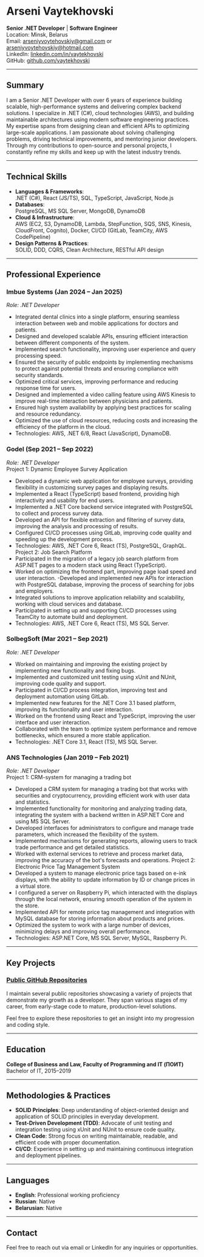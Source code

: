 # Arseni Vaytekhovski

**Senior .NET Developer** | **Software Engineer**  
Location: Minsk, Belarus  
Email: [arseniyvoytehovskiy@gmail.com](mailto:arseniyvoytehovskiy@gmail.com) or [arseniyvoytehovskiy@hotmail.com](mailto:arseniyvoytehovskiy@hotmail.com)  
LinkedIn: [linkedin.com/in/vaytekhovski](https://www.linkedin.com/in/vaytekhovski)  
GitHub: [github.com/vaytekhovski](https://github.com/vaytekhovski)

---

## Summary

I am a Senior .NET Developer with over 6 years of experience building scalable, high-performance systems and delivering complex backend solutions. I specialize in .NET (C#), cloud technologies (AWS), and building maintainable architectures using modern software engineering practices. My expertise spans from designing clean and efficient APIs to optimizing large-scale applications. I am passionate about solving challenging problems, driving technical improvements, and mentoring junior developers. Through my contributions to open-source and personal projects, I constantly refine my skills and keep up with the latest industry trends.

---

## Technical Skills

- **Languages & Frameworks**:  
  .NET (C#), React (JS/TS), SQL, TypeScript, JavaScript, Node.js  
- **Databases**:  
  PostgreSQL, MS SQL Server, MongoDB, DynamoDB  
- **Cloud & Infrastructure**:  
  AWS (EC2, S3, DynamoDB, Lambda, StepFunction, SQS, SNS, Kinesis, CloudFront, Cognito), Docker, CI/CD (GitLab, TeamCity, AWS CodePipeline)  
- **Design Patterns & Practices**:  
  SOLID, DDD, CQRS, Clean Architecture, RESTful API design

---

## Professional Experience

### **Imbue Systems** (Jan 2024 – Jan 2025)  
*Role: .NET Developer*  
- Integrated dental clinics into a single platform, ensuring seamless interaction between web and mobile applications for doctors and patients.
- Designed and developed scalable APIs, ensuring efficient interaction between different components of the system.
- Implemented search functionality, improving user experience and query processing speed.
- Ensured the security of public endpoints by implementing mechanisms to protect against potential threats and ensuring compliance with security standards.
- Optimized critical services, improving performance and reducing response time for users.
- Designed and implemented a video calling feature using AWS Kinesis to improve real-time interaction between physicians and patients.
- Ensured high system availability by applying best practices for scaling and resource redundancy.
- Optimized the use of cloud resources, reducing costs and increasing the efficiency of the platform in the cloud.
- Technologies: AWS, .NET 6/8, React (JavaScript), DynamoDB.

### **Godel** (Sep 2021 – Sep 2022)  
*Role: .NET Developer*  
Project 1: Dynamic Employee Survey Application
- Developed a dynamic web application for employee surveys, providing flexibility in customizing survey pages and displaying results.
- Implemented a React (TypeScript) based frontend, providing high interactivity and usability for end users.
- Implemented a .NET Core backend service integrated with PostgreSQL to collect and process survey data.
- Developed an API for flexible extraction and filtering of survey data, improving the analysis and processing of results.
- Configured CI/CD processes using GitLab, improving code quality and speeding up the development process.
- Technologies: AWS, .NET Core 6, React (TS), PostgreSQL, GraphQL.
Project 2: Job Search Platform
- Participated in the migration of a legacy job search platform from ASP.NET pages to a modern stack using React (TypeScript).
- Worked on optimizing the frontend part, improving page load speed and user interaction.
-Developed and implemented new APIs for interaction with PostgreSQL database, improving the process of searching for jobs and employers.
- Integrated solutions to improve application reliability and scalability, working with cloud services and database.
- Participated in setting up and supporting CI/CD processes using TeamCity to automate build and deployment.
- Technologies: AWS, .NET Core 6, React (TS), MS SQL Server.

### **SolbegSoft** (Mar 2021 – Sep 2021)  
*Role: .NET Developer*  
- Worked on maintaining and improving the existing project by implementing new functionality and fixing bugs.
- Implemented and customized unit testing using xUnit and NUnit, improving code quality and support.
- Participated in CI/CD process integration, improving test and deployment automation using GitLab.
- Implemented new features for the .NET Core 3.1 based platform, improving its functionality and user interaction.
- Worked on the frontend using React and TypeScript, improving the user interface and user interaction.
- Collaborated with the team to optimize system performance and remove bottlenecks, which ensured a more stable application.
- Technologies: .NET Core 3.1, React (TS), MS SQL Server.

### **ANS Technologies** (Jan 2019 – Feb 2021)  
*Role: .NET Developer*  
Project 1: CRM-system for managing a trading bot
- Developed a CRM system for managing a trading bot that works with securities and cryptocurrency, providing efficient work with user data and statistics.
- Implemented functionality for monitoring and analyzing trading data, integrating the system with a backend written in ASP.NET Core and using MS SQL Server.
- Developed interfaces for administrators to configure and manage trade parameters, which increased the flexibility of the system.
- Implemented mechanisms for generating reports, allowing users to track trade performance and get detailed statistics.
- Worked with external services to retrieve and process market data, improving the accuracy of the bot's forecasts and operations.
Project 2: Electronic Price Tag Management System
- Developed a system to manage electronic price tags based on e-ink displays, with the ability to update information by ID or change prices in a virtual store.
- I configured a server on Raspberry Pi, which interacted with the displays through the local network, ensuring smooth operation of the system in the store.
- Implemented API for remote price tag management and integration with MySQL database for storing information about products and prices.
- Optimized the system to work with a large number of devices, minimizing delays and improving overall performance.
- Technologies: ASP.NET Core, MS SQL Server, MySQL, Raspberry Pi.

---

## Key Projects

### **[Public GitHub Repositories](https://github.com/vaytekhovski)**
I maintain several public repositories showcasing a variety of projects that demonstrate my growth as a developer. They span various stages of my career, from early-stage code to mature, production-level solutions.

Feel free to explore these repositories to get an insight into my progression and coding style.

---

## Education

**College of Business and Law, Faculty of Programming and IT (ПОИТ)**  
Bachelor of IT, 2015–2019

---

## Methodologies & Practices

- **SOLID Principles**: Deep understanding of object-oriented design and application of SOLID principles in everyday development.  
- **Test-Driven Development (TDD)**: Advocate of unit testing and integration testing using xUnit and NUnit to ensure code quality.  
- **Clean Code**: Strong focus on writing maintainable, readable, and efficient code with proper documentation.  
- **CI/CD**: Experience in setting up and maintaining continuous integration and deployment pipelines.

---

## Languages

- **English**: Professional working proficiency  
- **Russian**: Native  
- **Belarusian**: Native  

---

## Contact

Feel free to reach out via email or LinkedIn for any inquiries or opportunities.
